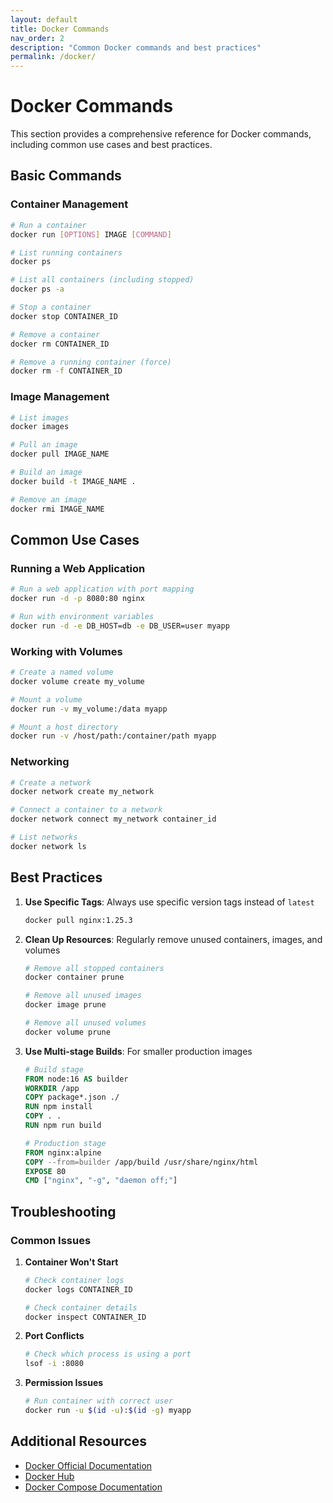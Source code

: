 ```yaml
---
layout: default
title: Docker Commands
nav_order: 2
description: "Common Docker commands and best practices"
permalink: /docker/
---
```


# Docker Commands

This section provides a comprehensive reference for Docker commands, including common use cases and best practices.

## Basic Commands

### Container Management
```bash
# Run a container
docker run [OPTIONS] IMAGE [COMMAND]

# List running containers
docker ps

# List all containers (including stopped)
docker ps -a

# Stop a container
docker stop CONTAINER_ID

# Remove a container
docker rm CONTAINER_ID

# Remove a running container (force)
docker rm -f CONTAINER_ID
```

### Image Management
```bash
# List images
docker images

# Pull an image
docker pull IMAGE_NAME

# Build an image
docker build -t IMAGE_NAME .

# Remove an image
docker rmi IMAGE_NAME
```

## Common Use Cases

### Running a Web Application
```bash
# Run a web application with port mapping
docker run -d -p 8080:80 nginx

# Run with environment variables
docker run -d -e DB_HOST=db -e DB_USER=user myapp
```

### Working with Volumes
```bash
# Create a named volume
docker volume create my_volume

# Mount a volume
docker run -v my_volume:/data myapp

# Mount a host directory
docker run -v /host/path:/container/path myapp
```

### Networking
```bash
# Create a network
docker network create my_network

# Connect a container to a network
docker network connect my_network container_id

# List networks
docker network ls
```

## Best Practices

1. **Use Specific Tags**: Always use specific version tags instead of `latest`
   ```bash
   docker pull nginx:1.25.3
   ```

2. **Clean Up Resources**: Regularly remove unused containers, images, and volumes
   ```bash
   # Remove all stopped containers
   docker container prune
   
   # Remove all unused images
   docker image prune
   
   # Remove all unused volumes
   docker volume prune
   ```

3. **Use Multi-stage Builds**: For smaller production images
   ```dockerfile
   # Build stage
   FROM node:16 AS builder
   WORKDIR /app
   COPY package*.json ./
   RUN npm install
   COPY . .
   RUN npm run build

   # Production stage
   FROM nginx:alpine
   COPY --from=builder /app/build /usr/share/nginx/html
   EXPOSE 80
   CMD ["nginx", "-g", "daemon off;"]
   ```

## Troubleshooting

### Common Issues

1. **Container Won't Start**
   ```bash
   # Check container logs
   docker logs CONTAINER_ID
   
   # Check container details
   docker inspect CONTAINER_ID
   ```

2. **Port Conflicts**
   ```bash
   # Check which process is using a port
   lsof -i :8080
   ```

3. **Permission Issues**
   ```bash
   # Run container with correct user
   docker run -u $(id -u):$(id -g) myapp
   ```

## Additional Resources

- [Docker Official Documentation](https://docs.docker.com/)
- [Docker Hub](https://hub.docker.com/)
- [Docker Compose Documentation](https://docs.docker.com/compose/) 